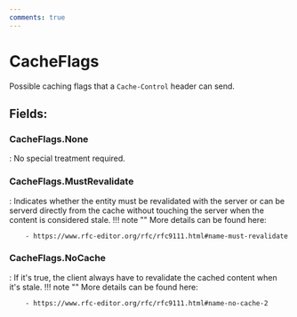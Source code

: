 ```yaml
---
comments: true
---
```

# CacheFlags

Possible caching flags that a `Cache-Control` header can send. 

## **Fields**:
### **CacheFlags.None**
: No special treatment required. 
### **CacheFlags.MustRevalidate**
: Indicates whether the entity must be revalidated with the server or can be serverd directly from the cache without touching the server when the content is considered stale. 
	!!! note ""
		More details can be found here: 

		- https://www.rfc-editor.org/rfc/rfc9111.html#name-must-revalidate



### **CacheFlags.NoCache**
: If it's true, the client always have to revalidate the cached content when it's stale. 
	!!! note ""
		More details can be found here: 

		- https://www.rfc-editor.org/rfc/rfc9111.html#name-no-cache-2


